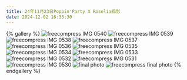 ```yaml
---
title: 24年11月23日Poppin'Party X Roselia观影
date: 2024-12-02 16:35:30
---
```

{% gallery %}
![freecompress IMG 0540](http://imgurl.loveviolet.cn/images/2024/12/09/freecompress-IMG_0540.jpeg)
![freecompress IMG 0539](http://imgurl.loveviolet.cn/images/2024/12/09/freecompress-IMG_0539.jpeg)
![freecompress IMG 0538](http://imgurl.loveviolet.cn/images/2024/12/09/freecompress-IMG_0538.jpeg)
![freecompress IMG 0537](http://imgurl.loveviolet.cn/images/2024/12/09/freecompress-IMG_0537.jpeg)
![freecompress IMG 0536](http://imgurl.loveviolet.cn/images/2024/12/09/freecompress-IMG_0536.jpeg)
![freecompress IMG 0535](http://imgurl.loveviolet.cn/images/2024/12/09/freecompress-IMG_0535.jpeg)
![freecompress IMG 0534](http://imgurl.loveviolet.cn/images/2024/12/09/freecompress-IMG_0534.jpeg)
![freecompress IMG 0533](http://imgurl.loveviolet.cn/images/2024/12/09/freecompress-IMG_0533.jpeg)
![freecompress IMG 0532](http://imgurl.loveviolet.cn/images/2024/12/09/freecompress-IMG_0532.jpeg)
![freecompress IMG 0531](http://imgurl.loveviolet.cn/images/2024/12/09/freecompress-IMG_0531.jpeg)
![freecompress IMG 0530](http://imgurl.loveviolet.cn/images/2024/12/09/freecompress-IMG_0530.jpeg)
![final photo](http://imgurl.loveviolet.cn/images/2024/12/09/final_photo.jpg)
![freecompress final photo](http://imgurl.loveviolet.cn/images/2024/12/09/freecompress-final_photo1c54cbaa27a7d644.jpg)
{% endgallery %}